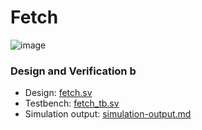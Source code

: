 # Fetch
![image](https://github.com/coolnikitav/coding-lessons/assets/30304422/50539128-1381-49b1-98f5-3b6e7643f715)

### Design and Verification b
- Design: [fetch.sv](fetch.sv)
- Testbench: [fetch_tb.sv](fetch_tb.sv)
- Simulation output: [simulation-output.md](simulation-output.md)

